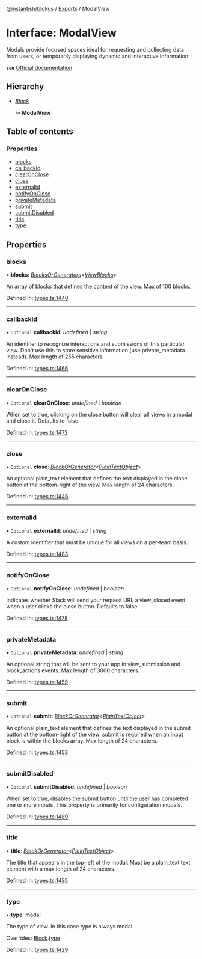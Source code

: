 [@instantish/blokus](../README.md) / [Exports](../modules.md) / ModalView

# Interface: ModalView

Modals provide focused spaces ideal for requesting and collecting data from
users, or temporarily displaying dynamic and interactive information.

**`see`** [Official documentation](https://api.slack.com/reference/surfaces/views)

## Hierarchy

* [*Block*](block.md)

  ↳ **ModalView**

## Table of contents

### Properties

- [blocks](modalview.md#blocks)
- [callbackId](modalview.md#callbackid)
- [clearOnClose](modalview.md#clearonclose)
- [close](modalview.md#close)
- [externalId](modalview.md#externalid)
- [notifyOnClose](modalview.md#notifyonclose)
- [privateMetadata](modalview.md#privatemetadata)
- [submit](modalview.md#submit)
- [submitDisabled](modalview.md#submitdisabled)
- [title](modalview.md#title)
- [type](modalview.md#type)

## Properties

### blocks

• **blocks**: [*BlocksOrGenerators*](../modules.md#blocksorgenerators)<[*ViewBlocks*](../modules.md#viewblocks)\>

An array of blocks that defines the content of the view. Max of 100 blocks.

Defined in: [types.ts:1440](https://github.com/instantish/blokus/blob/f10405c/src/types.ts#L1440)

___

### callbackId

• `Optional` **callbackId**: *undefined* \| *string*

An identifier to recognize interactions and submissions of this particular
view. Don't use this to store sensitive information (use private_metadata
instead). Max length of 255 characters.

Defined in: [types.ts:1466](https://github.com/instantish/blokus/blob/f10405c/src/types.ts#L1466)

___

### clearOnClose

• `Optional` **clearOnClose**: *undefined* \| *boolean*

When set to true, clicking on the close button will clear all views in a
modal and close it. Defaults to false.

Defined in: [types.ts:1472](https://github.com/instantish/blokus/blob/f10405c/src/types.ts#L1472)

___

### close

• `Optional` **close**: [*BlockOrGenerator*](../modules.md#blockorgenerator)<[*PlainTextObject*](plaintextobject.md)\>

An optional plain_text element that defines the text displayed in the close
button at the bottom-right of the view. Max length of 24 characters.

Defined in: [types.ts:1446](https://github.com/instantish/blokus/blob/f10405c/src/types.ts#L1446)

___

### externalId

• `Optional` **externalId**: *undefined* \| *string*

A custom identifier that must be unique for all views on a per-team basis.

Defined in: [types.ts:1483](https://github.com/instantish/blokus/blob/f10405c/src/types.ts#L1483)

___

### notifyOnClose

• `Optional` **notifyOnClose**: *undefined* \| *boolean*

Indicates whether Slack will send your request URL a view_closed event
when a user clicks the close button. Defaults to false.

Defined in: [types.ts:1478](https://github.com/instantish/blokus/blob/f10405c/src/types.ts#L1478)

___

### privateMetadata

• `Optional` **privateMetadata**: *undefined* \| *string*

An optional string that will be sent to your app in view_submission and
block_actions events. Max length of 3000 characters.

Defined in: [types.ts:1459](https://github.com/instantish/blokus/blob/f10405c/src/types.ts#L1459)

___

### submit

• `Optional` **submit**: [*BlockOrGenerator*](../modules.md#blockorgenerator)<[*PlainTextObject*](plaintextobject.md)\>

An optional plain_text element that defines the text displayed in the
submit button at the bottom-right of the view. submit is required when an
input block is within the blocks array. Max length of 24 characters.

Defined in: [types.ts:1453](https://github.com/instantish/blokus/blob/f10405c/src/types.ts#L1453)

___

### submitDisabled

• `Optional` **submitDisabled**: *undefined* \| *boolean*

When set to true, disables the submit button until the user has completed
one or more inputs. This property is primarily for configuration modals.

Defined in: [types.ts:1489](https://github.com/instantish/blokus/blob/f10405c/src/types.ts#L1489)

___

### title

• **title**: [*BlockOrGenerator*](../modules.md#blockorgenerator)<[*PlainTextObject*](plaintextobject.md)\>

The title that appears in the top-left of the modal. Must be a plain_text
text element with a max length of 24 characters.

Defined in: [types.ts:1435](https://github.com/instantish/blokus/blob/f10405c/src/types.ts#L1435)

___

### type

• **type**: modal

The type of view. In this case type is always modal.

Overrides: [Block](block.md).[type](block.md#type)

Defined in: [types.ts:1429](https://github.com/instantish/blokus/blob/f10405c/src/types.ts#L1429)
